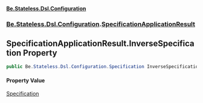 #### [Be.Stateless.Dsl.Configuration](README.md 'README')
### [Be.Stateless.Dsl.Configuration](Be.Stateless.Dsl.Configuration.md 'Be.Stateless.Dsl.Configuration').[SpecificationApplicationResult](SpecificationApplicationResult.md 'Be.Stateless.Dsl.Configuration.SpecificationApplicationResult')

## SpecificationApplicationResult.InverseSpecification Property

```csharp
public Be.Stateless.Dsl.Configuration.Specification InverseSpecification { get; }
```

#### Property Value
[Specification](Specification.md 'Be.Stateless.Dsl.Configuration.Specification')